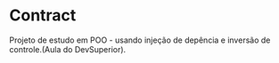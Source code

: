 # Contract
Projeto de estudo em POO - usando injeção de depência e inversão de controle.(Aula do DevSuperior).
